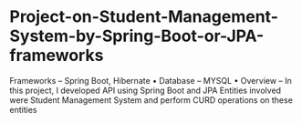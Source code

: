 # Project-on-Student-Management-System-by-Spring-Boot-or-JPA-frameworks
Frameworks – Spring Boot, Hibernate • Database – MYSQL • Overview – In this project, I developed API  using Spring Boot and JPA Entities involved  were Student Management System and perform  CURD operations on these entities
